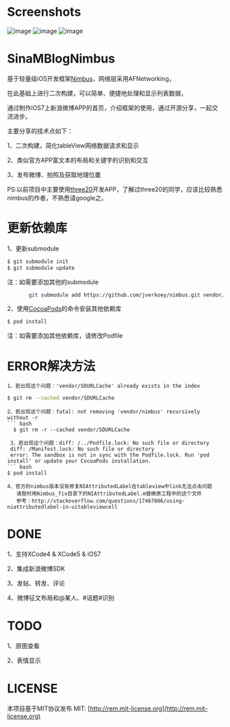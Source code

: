 # Screenshots
![image](http://git.oschina.net/jimneylee/SinaMBlogNimbus/raw/master/SinaMBlog/Images/Screenshot/homepage.png)
![image](http://git.oschina.net/jimneylee/SinaMBlogNimbus/raw/master/SinaMBlog/Images/Screenshot/postnewstatus.png)
![image](http://git.oschina.net/jimneylee/SinaMBlogNimbus/raw/master/SinaMBlog/Images/Screenshot/repost.png)

# SinaMBlogNimbus
基于轻量级iOS开发框架[Nimbus](https://github.com/jverkoey/nimbus)，网络层采用AFNetworking，

在此基础上进行二次构建，可以简单、便捷地处理和显示列表数据，

通过制作iOS7上新浪微博APP的首页，介绍框架的使用，通过开源分享，一起交流进步。

主要分享的技术点如下：

   1、二次构建，简化tableView网络数据请求和显示

   2、类似官方APP富文本的布局和关键字的识别和交互

   3、发布微博、拍照及获取地理位置

   PS:以前项目中主要使用[three20](https://github.com/facebook/three20)开发APP，了解过three20的同学，应该比较熟悉nimbus的作者，不熟悉请google之。

# 更新依赖库
   1、更新submodule
``` bash
$ git submodule init 
$ git submodule update
```
   注：如需要添加其他的submodule
``` bash
       git submodule add https://github.com/jverkoey/nimbus.git vendor/nimbus
```
   2、使用[CocoaPods](http://cocoapods.org)的命令安装其他依赖库
``` bash   
$ pod install
```   
   注：如需要添加其他依赖库，请修改Podfile

# ERROR解决方法
    1、若出现这个问题：'vendor/SDURLCache' already exists in the index
``` bash
$ git rm --cached vendor/SDURLCache
```
    2、若出现这个问题：fatal: not removing 'vendor/nimbus' recursively without -r
    ``` bash
      $ git rm -r --cached vendor/SDURLCache
   ```
    3、若出现这个问题：diff: /../Podfile.lock: No such file or directory 
    diff: /Manifest.lock: No such file or directory 
    error: The sandbox is not in sync with the Podfile.lock. Run 'pod install' or update your CocoaPods installation.
``` bash
$ pod install
```
    4、官方的nimbus版本没有修复NIAttributedLabel在tableview中link无法点击问题
       请暂时用Nimbus_fix目录下的NIAttributedLabel.m替换原工程中的这个文件
       参考：http://stackoverflow.com/questions/17467086/using-niattributedlabel-in-uitableviewcell

# DONE
1、支持XCode4 & XCode5 & iOS7

2、集成新浪微博SDK

3、发帖、转发、评论

4、微博征文布局和@某人、#话题#识别

# TODO
1、原图查看

2、表情显示

# LICENSE
本项目基于MIT协议发布
MIT: [http://rem.mit-license.org](http://rem.mit-license.org)
